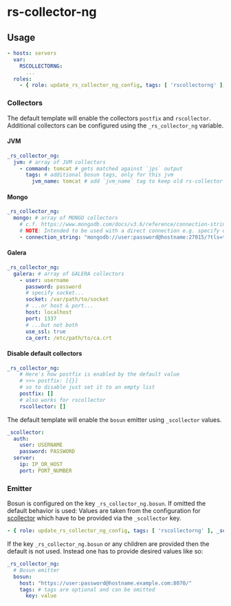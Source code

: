 # rs-collector-ng

## Usage

```yaml
- hosts: servers
  var:
    RSCOLLECTORNG:
      ...
  roles:
    - { role: update_rs_collector_ng_config, tags: [ 'rscollectorng' ], _rs_collector_ng: "{{ RSCOLLECTORNG }}" }
```

### Collectors

The default template will enable the collectors `postfix` and `rscollector`. Additional collectors can be configured using the `_rs_collector_ng` variable.

#### JVM 

```yaml
_rs_collector_ng:
  jvm: # array of JVM collectors
    - command: tomcat # gets matched against `jps` output
      tags: # additional bosun tags, only for this jvm
        jvm_name: tomcat # add `jvm_name` tag to keep old rs-collector's behavior
```

#### Mongo

```yaml
_rs_collector_ng:
  mongo: # array of MONGO collectors
    # c.f. https://www.mongodb.com/docs/v3.6/reference/connection-string/
    # NOTE: Intended to be used with a direct connection e.g. specify only one host
    - connection_string: "mongodb://user:password@hostname:27015/?tls=true&tlsCAFile=/etc/ssl/certs/ca-certificates.crt"
```

#### Galera

```yaml
_rs_collector_ng:
  galera: # array of GALERA collectors
    - user: username
      password: password
      # specify socket...
      socket: /var/path/to/socket
      # ...or host & port...
      host: localhost
      port: 1337
      # ...but not both
      use_ssl: true
      ca_cert: /etc/path/to/ca.crt
```

#### Disable default collectors

```yaml
_rs_collector_ng:
    # Here's how postfix is enabled by the default value
    # >>> postfix: [{}]
    # so to disable just set it to an empty list
    postfix: []
    # also works for rscollector
    rscollector: []
```

The default template will enable the `bosun` emitter using `_scollector` values.

```yaml
_scollector:
  auth:
    user: USERNAME
    password: PASSWORD
  server:
    ip: IP_OR_HOST
    port: PORT_NUMBER
```

### Emitter

Bosun is configured on the key `_rs_collector_ng.bosun`. If omitted the default behavior is used: Values are taken from the configuration for [scollector](https://github.com/Rheinwerk/ansible-role-update_scollector_config) which have to be provided via the `_scollector` key.

```yaml
- { role: update_rs_collector_ng_config, tags: [ 'rscollectorng' ], _scollector: "{{ SCOLLECTOR }}" }
```

If the key `_rs_collector_ng.bosun` or any children are provided then the default is not used. Instead one has to provide desired values like so:

```yaml
_rs_collector_ng:
  # Bosun emitter
  bosun:
    host: "https://user:password@hostname.example.com:8070/"
    tags: # tags are optional and can be omitted
      key: value
```
